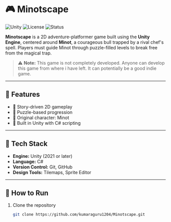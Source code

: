 # 🎮 Minotscape

![Unity](https://img.shields.io/badge/Engine-Unity-blue.svg)
![License](https://img.shields.io/badge/License-MIT-green.svg)
![Status](https://img.shields.io/badge/Status-In%20Progress-yellow.svg)

**Minotscape** is a 2D adventure-platformer game built using the **Unity Engine**, centered around **Minot**, a courageous bull trapped by a rival chef's spell. Players must guide Minot through puzzle-filled levels to break free from the magical trap.

> ⚠️ **Note:** This game is not completely developed. Anyone can develop this game from where i have left. It can potentially be a good indie game.

---

## 🚀 Features

- 🎯 Story-driven 2D gameplay  
- 🧩 Puzzle-based progression  
- 🐂 Original character: Minot  
- 🧪 Built in Unity with C# scripting

---

## 🔧 Tech Stack

- **Engine:** Unity (2021 or later)  
- **Language:** C#  
- **Version Control:** Git, GitHub  
- **Design Tools:** Tilemaps, Sprite Editor

---

## 📂 How to Run

1. Clone the repository  
   ```bash
   git clone https://github.com/kumaraguru1204/Minotscape.git
